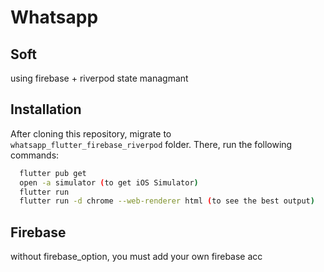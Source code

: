 
# Whatsapp 

## Soft
using firebase + riverpod state managmant

## Installation
After cloning this repository, migrate to ```whatsapp_flutter_firebase_riverpod``` folder. There, run the following commands:
```bash
  flutter pub get
  open -a simulator (to get iOS Simulator)
  flutter run
  flutter run -d chrome --web-renderer html (to see the best output)
```
## Firebase
without firebase_option, you must add your own firebase acc
